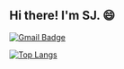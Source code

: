 ## Hi there! I'm SJ. 😄

[![Gmail Badge](https://img.shields.io/badge/-Gmail-d14836?style=flat-square&logo=Gmail&logoColor=white&link=mailto:jtl.sapien@gmail.com)](mailto:jtl.sapien@gmail.com)

[![Top Langs](https://github-readme-stats.vercel.app/api/top-langs/?username=0xsj&hide=shell,html,mdx,css,javascript,ruby&layout=compact)](https://github.com/0xsj/github-readme-stats)
